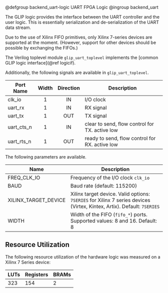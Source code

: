 @defgroup backend_uart-logic UART FPGA Logic
@ingroup backend_uart

The GLIP logic provides the interface between the UART controller and
the user logic. This is essentially serialization and de-serialization
of the UART data stream.

Due to the use of Xilinx FIFO primitives, only Xilinx 7-series devices are
supported at the moment. (However, support for other devices should be possible
by exchanging the FIFOs.)

The Verilog toplevel module `glip_uart_toplevel` implements the
[common GLIP logic interface](@ref logicif).

Additionally, the following signals are available in `glip_uart_toplevel`.

| Port Name  | Width | Direction | Description                                    |
|------------|:-----:|:---------:|------------------------------------------------|
| clk_io     | 1     | IN        | I/O clock                                      |
| uart_rx    | 1     | IN        | RX signal                                      |
| uart_tx    | 1     | OUT       | TX signal                                      |
| uart_cts_n | 1     | IN        | clear to send, flow control for TX. active low |
| uart_rts_n | 1     | OUT       | ready to send, flow control for RX. active low |

The following parameters are available.

| Name        | Description                         |
|-------------|-------------------------------------|
| FREQ_CLK_IO | Frequency of the I/O clock `clk_io` |
| BAUD        | Baud rate (default: 115200)         |
| XILINX_TARGET_DEVICE | Xilinx target device. Valid options: `7SERIES` for Xilinx 7 series devices (Virtex, Kintex, Artix). Default: `7SERIES` |
| WIDTH       | Width of the FIFO (`fifo_*`) ports. Supported values: 8 and 16. Default: 8 |


Resource Utilization
--------------------

The following resource utilization of the hardware logic was measured
on a Xilinx 7 Series device:

| LUTs | Registers | BRAMs |
|------|-----------|-------|
| 323  | 154       | 2     |

